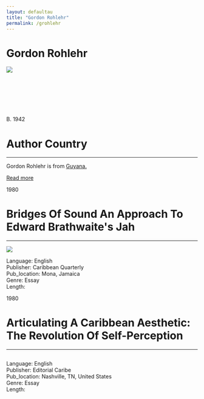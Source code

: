 ```yaml
---
layout: defaultau
title: "Gordon Rohlehr"
permalink: /grohlehr
---
```

<!-- partial:index.partial.html -->
<div class="content">
     <h1>Gordon Rohlehr</h1>
    <div class="quote">
        <div><img src="http://t3.gstatic.com/licensed-image?q=tbn:ANd9GcQ9EmSlEVMcvVCS-mGpDMRt3HdnmhcwAYM8Cv9zOSIY2ZVM5CptBUWsl-pgXPmokuft1-MDf6b2TNlXGPY" class="logo"></div>
    </div>
    <div class="timeline">
        <div style="padding-bottom:100px;"></div>
        <div class="block">
             <div class="date right"><p class="right"> B. 1942 </p></div>
            <div class="dot"></div>
            <div class="left first">
            <div class="author_country">
                <h1>Author Country</h1><hr>
          <div class="aclocation">  <p>Gordon Rohlehr is from <a href="http://localhost:4000/62">Guyana.</a></p></div>
              <div class="acreadmore">  <a href="https://en.wikipedia.org/wiki/Gordon_Rohlehr" target="_blank">Read more</a></div>
            </div>
            </div>
        <div class="block">
            <div class="date left"><p class="left">1980</p></div>
            <div class="dot"></div>
            <div class="right">
                <h1>Bridges Of Sound An Approach To Edward Brathwaite's Jah</h1><hr>
                <p><img src="https://www.jstor.org/page-scan-delivery/get-page-scan/40653397/0"></p>
                <p>
                Language: English<br/>
                Publisher: Caribbean Quarterly<br/>
                Pub_location: Mona, Jamaica<br/>
                Genre: Essay<br/>
                Length: <br/>                   </p>
            </div>
        </div>
       <div class="block">
            <div class="date left"><p class="left">1980</p></div>
            <div class="dot"></div>
            <div class="right">
                <h1>Articulating A Caribbean Aesthetic: The Revolution Of Self-Perception</h1><hr>
                <p><img src=""></p>
                <p>
                Language: English<br/>
                Publisher: Editorial Caribe<br/>
                Pub_location: Nashville, TN, United States<br/>
                Genre: Essay<br/>
                Length: <br/>                   </p>
            </div>
        </div>